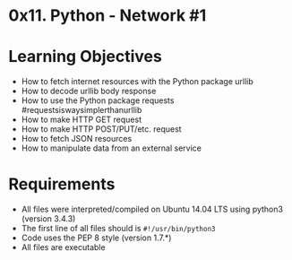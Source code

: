 # 0x11. Python - Network #1
# Learning Objectives
* How to fetch internet resources with the Python package urllib
* How to decode urllib body response
* How to use the Python package requests #requestsiswaysimplerthanurllib
* How to make HTTP GET request
* How to make HTTP POST/PUT/etc. request
* How to fetch JSON resources
* How to manipulate data from an external service
# Requirements
* All files were interpreted/compiled on Ubuntu 14.04 LTS using python3 (version 3.4.3)
* The first line of all files should is ```#!/usr/bin/python3```
* Code uses the PEP 8 style (version 1.7.*)
* All files are executable